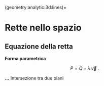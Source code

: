 (geometry:analytic:3d:lines)=
# Rette nello spazio

## Equazione della retta
**Forma parametrica**

$$P = Q + \lambda \, \vec{v} \ .$$

**...** Intersezione tra due piani

